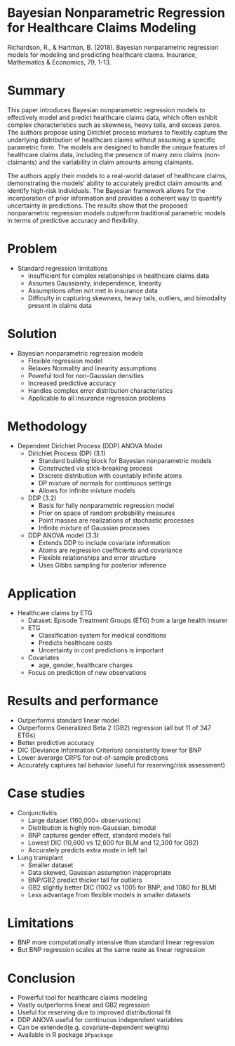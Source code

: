 # Bayesian Nonparametric Regression for Healthcare Claims Modeling
Richardson, R., & Hartman, B. (2018). Bayesian nonparametric regression models for modeling and predicting healthcare claims. Insurance, Mathematics & Economics, 79, 1-13.

# Summary

This paper introduces Bayesian nonparametric regression models to effectively model and predict healthcare claims data, which often exhibit complex characteristics such as skewness, heavy tails, and excess zeros. The authors propose using Dirichlet process mixtures to flexibly capture the underlying distribution of healthcare claims without assuming a specific parametric form. The models are designed to handle the unique features of healthcare claims data, including the presence of many zero claims (non-claimants) and the variability in claim amounts among claimants.

The authors apply their models to a real-world dataset of healthcare claims, demonstrating the models' ability to accurately predict claim amounts and identify high-risk individuals. The Bayesian framework allows for the incorporation of prior information and provides a coherent way to quantify uncertainty in predictions. The results show that the proposed nonparametric regression models outperform traditional parametric models in terms of predictive accuracy and flexibility.

# Problem
- Standard regression limitations
    - Insufficient for complex relationships in healthcare claims data
    - Assumes Gaussianity, independence, linearity
    - Assumptions often not met in insurance data
    - Difficulty in capturing skewness, heavy tails, outliers, and bimodality present in claims data

# Solution
- Bayesian nonparametric regression models
    - Flexible regression model
    - Relaxes Normality and linearity assumptions
    - Poweful tool for non-Gaussian densities
    - Increased predictive accuracy
    - Handles complex error distribution characteristics
    - Applicable to all insurance regression problems

# Methodology
- Dependent Dirichlet Process (DDP) ANOVA Model
    - Dirichlet Process (DP)  (3.1)
      - Standard building block for Bayesian nonparametric models
      - Constructed via stick-breaking process
      - Discrete distribution with countably infinite atoms
      - DP mixture of normals for continuous settings
      - Allows for infinite mixture models
    - DDP (3.2)
      - Basis for fully nonparametric regression model
      - Prior on space of random probability measures
      - Point masses are realizations of stochastic processes
      - Infinite mixture of Gaussian processes
    - DDP ANOVA model (3.3)
      - Extends DDP to include covariate information
      - Atoms are regression coefficients and covariance
      - Flexible relationships and error structure
      - Uses Gibbs sampling for posterior inference

# Application
- Healthcare claims by ETG
    - Dataset: Episode Treatment Groups (ETG) from a large health insurer
    - ETG
      - Classification system for medical conditions
      - Predicts healthcare costs
      - Uncertainty in cost predictions is important
    - Covariates
      - age, gender, healthcare charges
    - Focus on prediction of new observations

# Results and performance
- Outperforms standard linear model
- Outperforms Generalized Beta 2 (GB2) regression (all but 11 of 347 ETGs)
- Better predictive accuracy
- DIC (Deviance Information Criterion) consistently lower for BNP
- Lower averarge CRPS for out-of-sample predictions
- Accurately captures tail behavior (useful for reserving/risk assessment)

# Case studies
- Conjunctivitis
  - Large dataset (160,000+ observations)
  - Distribution is highly non-Gaussian, bimodal
  - BNP captures gender effect, standard models fail
  - Lowest DIC (10,600 vs 12,600 for BLM and 12,300 for GB2)
  - Accurately predicts extra mode in left tail
- Lung transplant
  - Smaller dataset 
  - Data skewed, Gaussian assumption inappropriate
  - BNP/GB2 predict thicker tail for outliers
  - GB2 slightly better DIC (1002 vs 1005 for BNP, and 1080 for BLM)
  - Less advantage from flexible models in smaller datasets


# Limitations
- BNP more computationally intensive than standard linear regression
- But BNP regression scales at the same reate as linear regression

# Conclusion
- Powerful tool for healthcare claims modeling
- Vastly outperforms linear and GB2 regression
- Useful for reserving due to improved distributional fit
- DDP ANOVA useful for continuous independent variables
- Can be extended(e.g. covariate-dependent weights)
- Available in R package `DPpackage`

